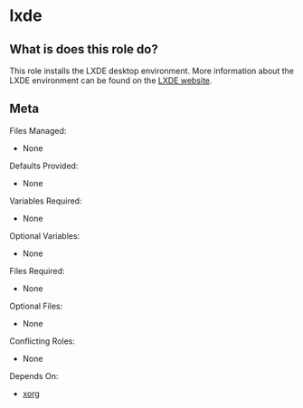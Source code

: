 lxde
====


What is does this role do?
--------------------------

This role installs the LXDE desktop environment.  More information about the LXDE environment can be found on the [LXDE website](http://lxde.org).


Meta
----

Files Managed:
  * None

Defaults Provided:
  * None

Variables Required:
  * None

Optional Variables:
  * None

Files Required:
  * None

Optional Files:
  * None

Conflicting Roles:
  * None

Depends On:
  * [xorg](https://github.com/void-ansible-roles/xorg)
